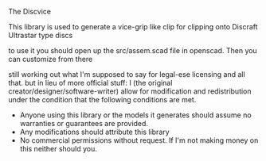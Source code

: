 The Discvice

This library is used to generate a vice-grip like clip for clipping onto Discraft Ultrastar type discs

to use it you should open up the src/assem.scad file in openscad. Then you can customize from there

still working out what I'm supposed to say for legal-ese licensing and all that. but in lieu of more official stuff:
I (the original creator/designer/software-writer) allow for modification and redistribution under the condition that the following conditions are met.
- Anyone using this library or the models it generates should assume no warranties or guarantees are provided.
- Any modifications should attribute this library
- No commercial permissions without request. If I'm not making money on this neither should you.
